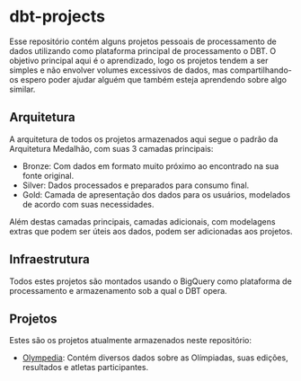 # dbt-projects

Esse repositório contém alguns projetos pessoais de processamento de dados utilizando como plataforma principal de processamento o DBT. O objetivo principal aqui é o aprendizado, logo os projetos tendem a ser simples e não envolver volumes excessivos de dados, mas compartilhando-os espero poder ajudar alguém que também esteja aprendendo sobre algo similar. 

## Arquitetura

A arquitetura de todos os projetos armazenados aqui segue o padrão da Arquitetura Medalhão, com suas 3 camadas principais:

- Bronze: Com dados em formato muito próximo ao encontrado na sua fonte original.
- Silver: Dados processados e preparados para consumo final.
- Gold: Camada de apresentação dos dados para os usuários, modelados de acordo com suas necessidades.

Além destas camadas principais, camadas adicionais, com modelagens extras que podem ser úteis aos dados, podem ser adicionadas aos projetos. 

## Infraestrutura

Todos estes projetos são montados usando o BigQuery como plataforma de processamento e armazenamento sob a qual o DBT opera. 

## Projetos

Estes são os projetos atualmente armazenados neste repositório:


- [Olympedia](./projects-descriptions/olympedia.md): Contém diversos dados sobre as Olímpiadas, suas edições, resultados e atletas participantes.
